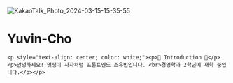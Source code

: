 ![KakaoTalk_Photo_2024-03-15-15-35-55](https://github.com/LikeLion-at-CAU-12th/Yuvin-Cho/assets/154900257/e6c79fbe-af04-4ce6-92d8-19cdd93e7235)

# Yuvin-Cho


    <p style="text-align: center; color: white;"><p>🦁 Introduction 🦁</p>
    <p>안녕하세요! 멋쟁이 사자처럼 프론트엔드 조유빈입니다. <br>경영학과 2학년에 재학 중입니다.</p></p>
  </b>